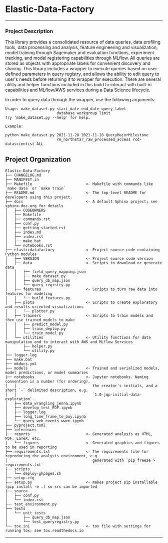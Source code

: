 # Elastic-Data-Factory
<hr>

### Project Description
This library provides a consolidated resource of data queries, data profiling tools, data processing and analysis, feature engineering and visualization, model training through Sagemaker and evaluation functions, experiment tracking, and model registering capabilities through MLflow. All queries are stored as objects with appropriate labels for convenient discovery and sharing. This library includes a wrapper to execute queries based on user-defined parameters in query registry, and allows the ability to edit query to user's needs before returning it to wrapper for execution. There are several utility and helper functions included in this build to interact with built-in capabilities and MLflow/AWS services during a Data Science lifecycle.

In order to query data through the wrapper, use the following arguments:

```
Usage: make_dataset.py start_date end_date query_label
                       database workgroup limit
Try 'make_dataset.py --help' for help.

Example:

python make_dataset.py 2021-11-28 2021-11-28 QueryMajorMilestone 
                       rm_northstar_raw_processed_access rcd-datascientist ALL
```

Project Organization
------------

    Elastic-Data-Factory
    ├── CHANGELOG.md
    ├── MANIFEST.in
    ├── Makefile                        <- Makefile with commands like `make data` or `make train`
    ├── README.md                       <- The top-level README for developers using this project.
    ├── docs                            <- A default Sphinx project; see sphinx-doc.org for details
    │   ├── CODEOWNERS
    │   ├── Makefile
    │   ├── commands.rst
    │   ├── conf.py
    │   ├── getting-started.rst
    │   ├── index.md
    │   ├── index.rst
    │   ├── make.bat
    │   └── notebooks.rst
    ├── elasticdatafactory              <- Project source code containing Python modules
    │   ├── VERSION                     <- Project source code version
    │   ├── data                        <- Scripts to download or generate data
    │   │   ├── field_query_mapping.json
    │   │   ├── make_dataset.py
    │   │   ├── query_db_map.json
    │   │   └── query_registry.py
    │   ├── features                    <- Scripts to turn raw data into features for modeling
    │   │   └── build_features.py
    │   ├── plots                       <- Scripts to create exploratory and results oriented visualizations
    │   │   └── plotter.py
    │   ├── trainers                    <- Scripts to train models and then use trained models to make
    │   │   ├── predict_model.py
    │   │   ├── train_deploy.py
    │   │   └── train_model.py
    │   └── utilities                   <- Utility functions for data manipulation and to interact with AWS and MLflow Services
    │       ├── helper.py
    │       └── utility.py
    ├── logger.log
    ├── make.bat
    ├── mkdocs.yml
    ├── models                          <- Trained and serialized models, model predictions, or model summaries
    ├── notebooks                       <- Jupyter notebooks. Naming convention is a number (for ordering),
    │   │                                  the creator's initials, and a short `-` delimited description, e.g.
    │   │                                  `1.0-jqp-initial-data-exploration`.
    │   ├── data_wrangling_jenna.ipynb
    │   ├── develop_test_EDF.ipynb
    │   ├── logger.log
    │   ├── long_time_frame_to_buy.ipynb
    │   └── query_web_events_wwen.ipynb
    ├── pyproject.toml
    ├── references
    ├── reports                         <- Generated analysis as HTML, PDF, LaTeX, etc.
    │   └── figures                     <- Generated graphics and figures to be used in reporting
    ├── requirements.txt                <- The requirements file for reproducing the analysis environment, e.g.
    │                                      generated with `pip freeze > requirements.txt`
    ├── scripts
    │   └── deploy-ghpages.sh
    ├── setup.cfg
    ├── setup.py                        <- makes project pip installable (pip install -e .) so src can be imported
    ├── source
    │   ├── conf.py
    │   └── index.rst
    ├── test_environment.py
    ├── tests
    │   └── unit_tests
    │       ├── query_db_map.json
    │       └── test_queryregistry.py
    └── tox.ini                         <- tox file with settings for running tox; see tox.readthedocs.io

--------
